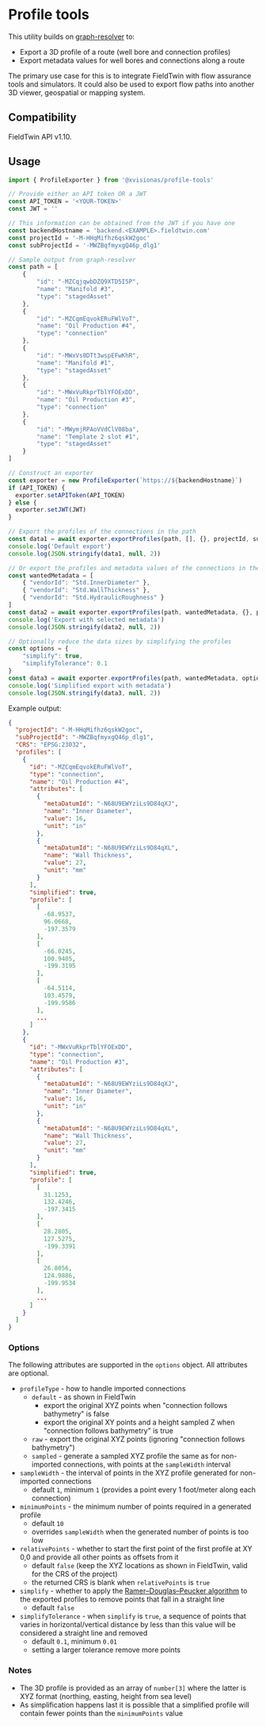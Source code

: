 # Profile tools

This utility builds on [graph-resolver](../graph-resolver/) to:

* Export a 3D profile of a route (well bore and connection profiles)
* Export metadata values for well bores and connections along a route

The primary use case for this is to integrate FieldTwin with flow assurance tools and simulators.
It could also be used to export flow paths into another 3D viewer, geospatial or mapping system.

## Compatibility

FieldTwin API v1.10.

## Usage

```js
import { ProfileExporter } from '@xvisionas/profile-tools'

// Provide either an API token OR a JWT
const API_TOKEN = '<YOUR-TOKEN>'
const JWT = ''

// This information can be obtained from the JWT if you have one
const backendHostname = 'backend.<EXAMPLE>.fieldtwin.com'
const projectId = '-M-HHqMifhz6qskW2goc'
const subProjectId = '-MWZBqfmyxgQ46p_dlg1'

// Sample output from graph-resolver
const path = [
    {
        "id": "-MZCqjqwbDZQ9XTD5I5P",
        "name": "Manifold #3",
        "type": "stagedAsset"
    },
    {
        "id": "-MZCqmEqvokERuFWlVoT",
        "name": "Oil Production #4",
        "type": "connection"
    },
    {
        "id": "-MWxVs0DTt3wspEFwKhR",
        "name": "Manifold #1",
        "type": "stagedAsset"
    },
    {
        "id": "-MWxVuRkprTblYFOExDD",
        "name": "Oil Production #3",
        "type": "connection"
    },
    {
        "id": "-MWymjRPAoVVdClV08ba",
        "name": "Template 2 slot #1",
        "type": "stagedAsset"
    }
]

// Construct an exporter
const exporter = new ProfileExporter(`https://${backendHostname}`)
if (API_TOKEN) {
  exporter.setAPIToken(API_TOKEN)
} else {
  exporter.setJWT(JWT)
}

// Export the profiles of the connections in the path
const data1 = await exporter.exportProfiles(path, [], {}, projectId, subProjectId)
console.log('Default export')
console.log(JSON.stringify(data1, null, 2))

// Or export the profiles and metadata values of the connections in the path
const wantedMetadata = [
    { "vendorId": "Std.InnerDiameter" },
    { "vendorId": "Std.WallThickness" },
    { "vendorId": "Std.HydraulicRoughness" }
]
const data2 = await exporter.exportProfiles(path, wantedMetadata, {}, projectId, subProjectId)
console.log('Export with selected metadata')
console.log(JSON.stringify(data2, null, 2))

// Optionally reduce the data sizes by simplifying the profiles
const options = {
    "simplify": true,
    "simplifyTolerance": 0.1
}
const data3 = await exporter.exportProfiles(path, wantedMetadata, options, projectId, subProjectId)
console.log('Simplified export with metadata')
console.log(JSON.stringify(data3, null, 2))
```

Example output:

```json
{
  "projectId": "-M-HHqMifhz6qskW2goc",
  "subProjectId": "-MWZBqfmyxgQ46p_dlg1",
  "CRS": "EPSG:23032",
  "profiles": [
    {
      "id": "-MZCqmEqvokERuFWlVoT",
      "type": "connection",
      "name": "Oil Production #4",
      "attributes": [
        {
          "metaDatumId": "-N68U9EWYziLs9D84qXJ",
          "name": "Inner Diameter",
          "value": 16,
          "unit": "in"
        },
        {
          "metaDatumId": "-N68U9EWYziLs9D84qXL",
          "name": "Wall Thickness",
          "value": 27,
          "unit": "mm"
        }
      ],
      "simplified": true,
      "profile": [
        [
          -68.9537,
          96.0668,
          -197.3579
        ],
        [
          -66.0245,
          100.9405,
          -199.3195
        ],
        [
          -64.5114,
          103.4579,
          -199.9586
        ],
        ...
      ]
    },
    {
      "id": "-MWxVuRkprTblYFOExDD",
      "type": "connection",
      "name": "Oil Production #3",
      "attributes": [
        {
          "metaDatumId": "-N68U9EWYziLs9D84qXJ",
          "name": "Inner Diameter",
          "value": 16,
          "unit": "in"
        },
        {
          "metaDatumId": "-N68U9EWYziLs9D84qXL",
          "name": "Wall Thickness",
          "value": 27,
          "unit": "mm"
        }
      ],
      "simplified": true,
      "profile": [
        [
          31.1253,
          132.4246,
          -197.3415
        ],
        [
          28.2805,
          127.5275,
          -199.3391
        ],
        [
          26.8056,
          124.9886,
          -199.9534
        ],
        ...
      ]
    }
  ]
}
```

### Options

The following attributes are supported in the `options` object.
All attributes are optional.

* `profileType` - how to handle imported connections
  * `default` - as shown in FieldTwin
    * export the original XYZ points when "connection follows bathymetry" is false
    * export the original XY points and a height sampled Z when "connection follows bathymetry" is true
  * `raw` - export the original XYZ points (ignoring "connection follows bathymetry")
  * `sampled` - generate a sampled XYZ profile the same as for non-imported connections,
    with points at the `sampleWidth` interval
* `sampleWidth` - the interval of points in the XYZ profile generated for non-imported connections
  * default `1`, minimum `1` (provides a point every 1 foot/meter along each connection)
* `minimumPoints` - the minimum number of points required in a generated profile
  * default `10`
  * overrides `sampleWidth` when the generated number of points is too low
* `relativePoints` - whether to start the first point of the first profile at XY 0,0 and provide
   all other points as offsets from it
  * default `false` (keep the XYZ locations as shown in FieldTwin, valid for the CRS of the project)
  * the returned CRS is blank when `relativePoints` is `true`
* `simplify` - whether to apply the [Ramer–Douglas–Peucker algorithm](https://en.wikipedia.org/wiki/Ramer%E2%80%93Douglas%E2%80%93Peucker_algorithm)
  to the exported profiles to remove points that fall in a straight line
  * default `false`
* `simplifyTolerance` - when `simplify` is `true`, a sequence of points that varies in horizontal/vertical
  distance by less than this value will be considered a straight line and removed
  * default `0.1`, minimum `0.01`
  * setting a larger tolerance remove more points

### Notes

* The 3D profile is provided as an array of `number[3]` where the latter is XYZ format
  (northing, easting, height from sea level)
* As simplification happens last it is possible that a simplified profile will contain fewer points
  than the `minimumPoints` value
